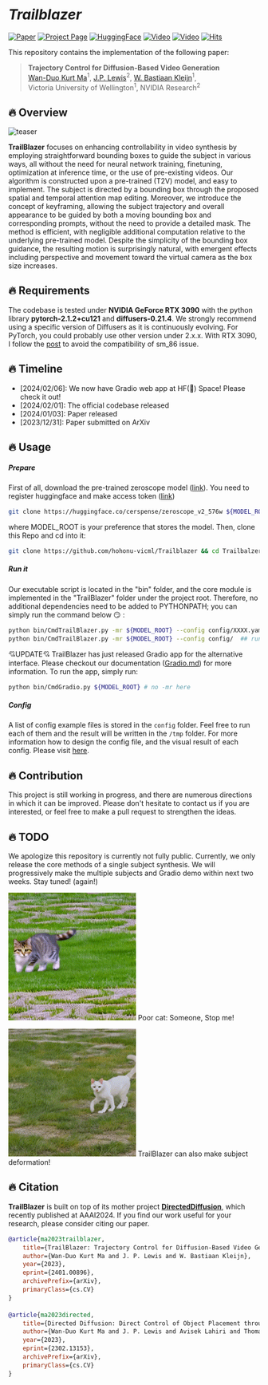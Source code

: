 
# ___***Trailblazer***___

[![Paper](https://img.shields.io/badge/cs.CV-Paper-b31b1b?logo=arxiv&logoColor=red)](https://arxiv.org/abs/2401.00896)
[![Project Page](https://img.shields.io/badge/TrailBlazer-Website-green?logo=googlechrome&logoColor=green)](https://hohonu-vicml.github.io/Trailblazer.Page/)
[![HuggingFace](https://img.shields.io/badge/%F0%9F%A4%97%20Hugging%20Face-Demo-blue)](https://huggingface.co/spaces/hohonu-vicml/Trailblazer)
[![Video](https://img.shields.io/badge/YouTube-Project-c4302b?logo=youtube&logoColor=red)](https://www.youtube.com/watch?v=kEN-32wN-xQ)
[![Video](https://img.shields.io/badge/YouTube-Result-c4302b?logo=youtube&logoColor=red)](https://www.youtube.com/watch?v=P-PSkS7sNco)
[![Hits](https://hits.seeyoufarm.com/api/count/incr/badge.svg?url=https%3A%2F%2Fgithub.com%2Fhohonu-vicml%2FTrailblazer&count_bg=%238B00FB&title_bg=%23555555&icon=&icon_color=%23E7E7E7&title=hits&edge_flat=false)](https://hits.seeyoufarm.com)


This repository contains the implementation of the following paper:
> **Trajectory Control for Diffusion-Based Video Generation**<br>
> [Wan-Duo Kurt Ma](https://www.linkedin.com/in/kurt-ma/)<sup>1</sup>, [J.P. Lewis](http://www.scribblethink.org/)<sup>2</sup>, [ W. Bastiaan Kleijn](https://people.wgtn.ac.nz/bastiaan.kleijn)<sup>1</sup>,<br>
Victoria University of Wellington<sup>1</sup>, NVIDIA Research<sup>2</sup>

## :fire: Overview
![teaser](./assets/figs/teaser.gif)

**TrailBlazer** focuses on enhancing controllability in video synthesis by employing straightforward bounding boxes to guide the subject in various ways, all without the need for neural network training, finetuning, optimization at inference time, or the use of pre-existing videos. Our algorithm is constructed upon a pre-trained (T2V) model, and easy to implement. The subject is directed by a bounding box through the proposed spatial and temporal attention map editing. Moreover, we introduce the concept of keyframing, allowing the subject trajectory and overall appearance to be guided by both a moving bounding box and corresponding prompts, without the need to provide a detailed mask. The method is efficient, with negligible additional computation relative to the underlying pre-trained model. Despite the simplicity of the bounding box guidance, the resulting motion is surprisingly natural, with emergent effects including perspective and movement toward the virtual camera as the box size increases.

## :fire: Requirements

The codebase is tested under **NVIDIA GeForce RTX 3090** with the python library **pytorch-2.1.2+cu121** and **diffusers-0.21.4**. We strongly recommend using a specific version of Diffusers as it is continuously evolving. For PyTorch, you could probably use other version under 2.x.x. With RTX 3090, I follow the [post](https://discuss.pytorch.org/t/geforce-rtx-3090-with-cuda-capability-sm-86-is-not-compatible-with-the-current-pytorch-installation/123499) to avoid the compatibility of sm_86 issue.

## :fire: Timeline

-   [2024/02/06]: We now have Gradio web app at HF(:hugs:) Space! Please check it out!
-   [2024/02/01]: The official codebase released
-   [2024/01/03]: Paper released
-   [2023/12/31]: Paper submitted on ArXiv

## :fire: Usage

##### Prepare

First of all, download the pre-trained zeroscope model ([link](https://huggingface.co/cerspense/zeroscope_v2_576w)). You need to register huggingface and make access token ([link](https://huggingface.co/))
```bash
git clone https://huggingface.co/cerspense/zeroscope_v2_576w ${MODEL_ROOT}/cerspense/zeroscope_v2_576w
```

where MODEL_ROOT is your preference that stores the model. Then, clone this Repo and cd into it:
```bash
git clone https://github.com/hohonu-vicml/Trailblazer && cd Trailbalzer
```

##### Run it

Our executable script is located in the "bin" folder, and the core module is implemented in the "TrailBlazer" folder under the project root. Therefore, no additional dependencies need to be added to PYTHONPATH; you can simply run the command below :smirk: :
```bash
python bin/CmdTrailBlazer.py -mr ${MODEL_ROOT} --config config/XXXX.yaml  ## single experiment
python bin/CmdTrailBlazer.py -mr ${MODEL_ROOT} --config config/  ## run all yamls in a folder
```

:cupid:UPDATE:cupid: TrailBlazer has just released Gradio app for the alternative interface. Please checkout our documentation ([Gradio.md](doc/Gradio.md)) for more information. To run the app, simply run:
```bash
python bin/CmdGradio.py ${MODEL_ROOT} # no -mr here
```

##### Config

A list of config example files is stored in the `config` folder. Feel free to run each of them and the result will be written in the `/tmp` folder. For more information how to design the config file, and the visual result of each config. Please visit [here](config/README.md).

## :fire: Contribution

This project is still working in progress, and there are numerous directions in which it can be improved. Please don't hesitate to contact us if you are interested, or feel free to make a pull request to strengthen the ideas.

## :fire: TODO

We apologize this repository is currently not fully public. Currently, we only release the core methods of a single subject synthesis. We will progressively make the multiple subjects and Gradio demo within next two weeks. Stay tuned! (again!)


<img src="./assets/figs/Speed-cat.0004.0000.gif" width="256" height="256"> Poor cat: Someone, Stop me!

<img src="./assets/figs/Omg-CatDog.0003.gif" width="256" height="256"> TrailBlazer can also make subject deformation!


## :fire: Citation

**TrailBlazer** is built on top of its mother project [**DirectedDiffusion**](https://hohonu-vicml.github.io/DirectedDiffusion.Page/), which recently published at AAAI2024. If you find our work useful for your research, please consider citing our paper.

   ```bibtex
   @article{ma2023trailblazer,
       title={TrailBlazer: Trajectory Control for Diffusion-Based Video Generation},
       author={Wan-Duo Kurt Ma and J. P. Lewis and W. Bastiaan Kleijn},
       year={2023},
       eprint={2401.00896},
       archivePrefix={arXiv},
       primaryClass={cs.CV}
   }

   @article{ma2023directed,
       title={Directed Diffusion: Direct Control of Object Placement through Attention Guidance},
       author={Wan-Duo Kurt Ma and J. P. Lewis and Avisek Lahiri and Thomas Leung and W. Bastiaan Kleijn},
       year={2023},
       eprint={2302.13153},
       archivePrefix={arXiv},
       primaryClass={cs.CV}
   }
   ```

